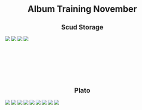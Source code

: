 <h1 align="center" style="border-bottom: none">
Album Training November
</h1>


<h2 align="center" style="border-bottom: none">
Scud Storage
</h2>


<img src="Scud Storage/20211107215532_1.jpg" />
<img src="Scud Storage/20211107215554_1.jpg" />
<img src="Scud Storage/20211107220232_1.jpg" />
<img src="Scud Storage/20211107222332_1.jpg" />

<BR><BR><BR><BR><BR><BR>

<h2 align="center" style="border-bottom: none">
Plato
</h2>

<img src="Plato/20211114215702_1.jpg" />
<img src="Plato/20211114215258_1.jpg" />
<img src="Plato/20211114215305_1.jpg" />
<img src="Plato/20211114215412_1.jpg" />
<img src="Plato/20211114215445_1.jpg" />
<img src="Plato/20211114215507_1.jpg" />
<img src="Plato/20211114215702_1.jpg" />
<img src="Plato/20211114211518_1.jpg" />
<img src="Plato/20211114211513_1.jpg" />
